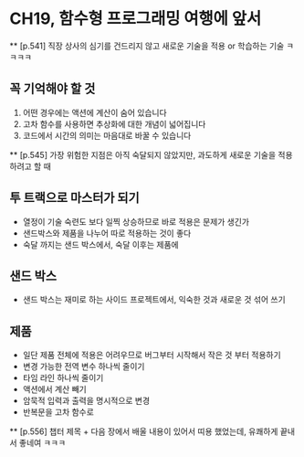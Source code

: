 # CH19, 함수형 프로그래밍 여행에 앞서

\*\* [p.541] 직장 상사의 심기를 건드리지 않고 새로운 기술을 적용 or 학습하는 기술 ㅋㅋㅋㅋ

## 꼭 기억해야 할 것

1. 어떤 경우에는 액션에 계산이 숨어 있습니다
2. 고차 함수를 사용하면 추상화에 대한 개념이 넓어집니다
3. 코드에서 시간의 의미는 마음대로 바꿀 수 있습니다

\*\* [p.545] 가장 위험한 지점은 아직 숙달되지 않았지만, 과도하게 새로운 기술을 적용하려고 할 때

## 투 트랙으로 마스터가 되기

- 열정이 기술 숙련도 보다 일찍 상승하므로 바로 적용은 문제가 생긴가
- 샌드박스와 제품을 나누어 따로 적용하는 것이 좋다
- 숙달 까지는 샌드 박스에서, 숙달 이후는 제품에

## 샌드 박스

- 샌드 박스는 재미로 하는 사이드 프로젝트에서, 익숙한 것과 새로운 것 섞어 쓰기

## 제품

- 일단 제품 전체에 적용은 어려우므로 버그부터 시작해서 작은 것 부터 적용하기
- 변경 가능한 전역 변수 하나씩 줄이기
- 타임 라인 하나씩 줄이기
- 액션에서 계산 빼기
- 암묵적 입력과 출력을 명시적으로 변경
- 반복문을 고차 함수로

\*\* [p.556] 챕터 제목 + 다음 장에서 배울 내용이 있어서 띠용 했었는데, 유쾌하게 끝내서 좋네여 ㅋㅋㅋ
